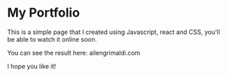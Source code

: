 # My Portfolio
This is a simple page that I created using Javascript, react and CSS, you'll be able to watch it online soon.

You can see the result here: ailengrimaldi.com

I hope you like it!